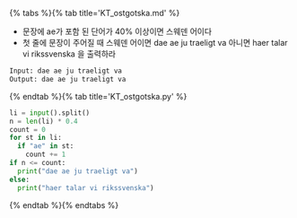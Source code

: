 {% tabs %}{% tab title='KT_ostgotska.md' %}

* 문장에 ae가 포함 된 단어가 40% 이상이면 스웨덴 어이다
* 첫 줄에 문장이 주어질 때 스웨덴 어이면 dae ae ju traeligt va 아니면 haer talar vi rikssvenska 을 출력하라

```txt
Input: dae ae ju traeligt va
Output: dae ae ju traeligt va
```

{% endtab %}{% tab title='KT_ostgotska.py' %}

```py
li = input().split()
n = len(li) * 0.4
count = 0
for st in li:
  if "ae" in st:
    count += 1
if n <= count:
  print("dae ae ju traeligt va")
else:
  print("haer talar vi rikssvenska")
```

{% endtab %}{% endtabs %}

